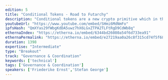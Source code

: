 ```yaml
---
edition: 5
title: "Conditional Tokens - Road to Futarchy"
description: "Conditional tokens are a new crypto primitive which in the broadest sense allow for the incorporation of conditions into fungible assets. There are a myriad use cases for these conditional tokens, ranging from conditional payment to synthetic derivatives and event futures. Conditional tokens also elegantly capture the fundamental concept behind prediction markets: Conditional tokens allow tokenization of future events and make their outcomes tradable. We developed a new smart contract framework for conditional tokens which allows seamless combination of conditions for multiple future events. This concept lays the foundation for taking prediction markets beyond the PoC stage by natively allowing (1) markets to show dependencies between events in a scalable manner and (2) showing how the value of a specific asset is impacted by a possible future. Showing these dependencies is one of the core mechanisms used for Futarchy, a governance model reliant on decision markets. In our presentation we will explain the implementation of our framework and how it can be utilized for Futarchy."
youtubeUrl: "https://www.youtube.com/embed/SHmi6MdNmFo"
ipfsHash: "QmXYas29fWbgKdDA5uwz7hX6LGxZTPA2TLFtRgD9CdWb8q"
ethernaIndex: "https://etherna.io/embed/6344bd26080a54f6d733ea91"
ethernaPermalink: "https://etherna.io/embed/e27219aa0a26c8f315cd74f5f68d3c8a45aa76e2d5c3ca2355b53ccb507993a8"
duration: 1398
expertise: "Intermediate"
type: "Breakout"
track: "Governance & Coordination"
keywords: ['technical']
tags: ['Governance & Coordination']
speakers: ['Friederike Ernst','Stefan George']
---
```

